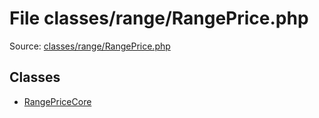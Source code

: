 File classes/range/RangePrice.php
=========

Source: [classes/range/RangePrice.php](https://github.com/PrestaShop/PrestaShop/blob/1.6.0.12/classes/range/RangePrice.php)


Classes
-------

* [RangePriceCore](class.RangePriceCore.md)

